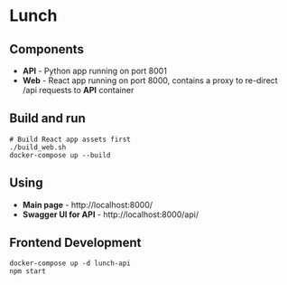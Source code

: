 # Lunch

## Components
- **API** - Python app running on port 8001
- **Web** - React app running on port 8000, contains a proxy to re-direct /api requests to **API** container

## Build and run

    # Build React app assets first
    ./build_web.sh
    docker-compose up --build

## Using

- **Main page** - http://localhost:8000/
- **Swagger UI for API** - http://localhost:8000/api/

## Frontend Development

    docker-compose up -d lunch-api
    npm start
